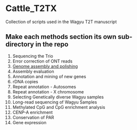 # Cattle_T2TX
Collection of scripts used in the Wagyu T2T manuscript

## Make each methods section its own sub-directory in the repo

1. Sequencing the Trio
2. Error correction of ONT reads
3. [Genome assembly and polishing](genome_assembly_and_polishing)
4. Assembly evaluation
5. Annotation and mining of new genes
6. rDNA copies
7. Repeat annotation - Autosomes
8. Repeat annotation - X chromosome
9. Selecting Genetically diverse Wagyu samples
10. Long-read sequencing of Wagyu Samples
11. Methylated CpG and CpG enrichment analysis
12. CENP-A enrichment
13. Conservation of PAR
14. Gene expression
